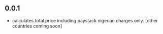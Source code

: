 ## 0.0.1

* calculates total price including paystack nigerian charges only. [other countries coming soon]
